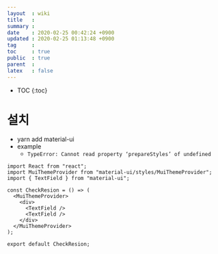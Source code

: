 ```yaml
---
layout  : wiki
title   : 
summary : 
date    : 2020-02-25 00:42:24 +0900
updated : 2020-02-25 01:13:48 +0900
tag     : 
toc     : true
public  : true
parent  : 
latex   : false
---
```

* TOC
{:toc}

# 설치
* yarn add material-ui
* example
	- `TypeError: Cannot read property ‘prepareStyles’ of undefined`
```
import React from "react";
import MuiThemeProvider from "material-ui/styles/MuiThemeProvider";
import { TextField } from "material-ui";

const CheckResion = () => (
  <MuiThemeProvider>
    <div>
      <TextField />
      <TextField />
    </div>
  </MuiThemeProvider>
);

export default CheckResion;

```
